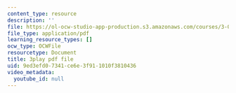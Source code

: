 ```yaml
---
content_type: resource
description: ''
file: https://ol-ocw-studio-app-production.s3.amazonaws.com/courses/3-091-introduction-to-solid-state-chemistry-fall-2018/9ed3efd07341ce6e3f911010f3810436_-qwVo9RrMl4.pdf
file_type: application/pdf
learning_resource_types: []
ocw_type: OCWFile
resourcetype: Document
title: 3play pdf file
uid: 9ed3efd0-7341-ce6e-3f91-1010f3810436
video_metadata:
  youtube_id: null
---
```

